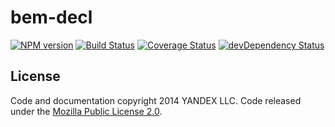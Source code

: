 bem-decl
========

[![NPM version](http://img.shields.io/npm/v/bem-decl.svg?style=flat)](http://www.npmjs.org/package/bem-decl) [![Build Status](http://img.shields.io/travis/andrewblond/bem-decl/master.svg?style=flat)](https://travis-ci.org/andrewblond/bem-decl) [![Coverage Status](https://img.shields.io/coveralls/andrewblond/bem-decl.svg?branch=master&style=flat)](https://coveralls.io/r/andrewblond/bem-decl) [![devDependency Status](http://img.shields.io/david/dev/andrewblond/bem-decl.svg?style=flat)](https://david-dm.org/andrewblond/bem-decl#info=devDependencies)

License
-------

Code and documentation copyright 2014 YANDEX LLC. Code released under the [Mozilla Public License 2.0](LICENSE.txt).
